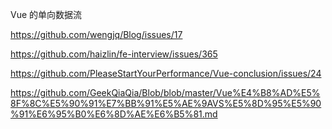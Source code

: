 Vue 的单向数据流

https://github.com/wengjq/Blog/issues/17

https://github.com/haizlin/fe-interview/issues/365

https://github.com/PleaseStartYourPerformance/Vue-conclusion/issues/24

https://github.com/GeekQiaQia/Blob/blob/master/Vue%E4%B8%AD%E5%8F%8C%E5%90%91%E7%BB%91%E5%AE%9AVS%E5%8D%95%E5%90%91%E6%95%B0%E6%8D%AE%E6%B5%81.md

